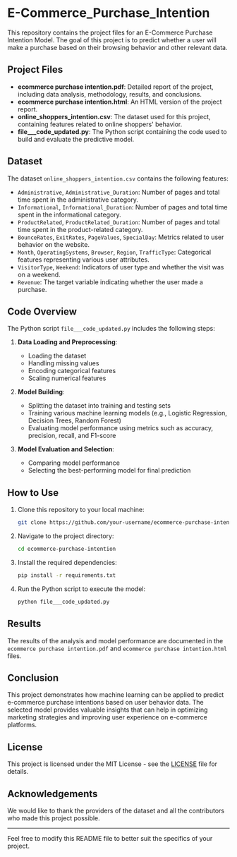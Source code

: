 # E-Commerce_Purchase_Intention

This repository contains the project files for an E-Commerce Purchase Intention Model. The goal of this project is to predict whether a user will make a purchase based on their browsing behavior and other relevant data.

## Project Files

- **ecommerce purchase intention.pdf**: Detailed report of the project, including data analysis, methodology, results, and conclusions.
- **ecommerce purchase intention.html**: An HTML version of the project report.
- **online_shoppers_intention.csv**: The dataset used for this project, containing features related to online shoppers' behavior.
- **file___code_updated.py**: The Python script containing the code used to build and evaluate the predictive model.

## Dataset

The dataset `online_shoppers_intention.csv` contains the following features:

- `Administrative`, `Administrative_Duration`: Number of pages and total time spent in the administrative category.
- `Informational`, `Informational_Duration`: Number of pages and total time spent in the informational category.
- `ProductRelated`, `ProductRelated_Duration`: Number of pages and total time spent in the product-related category.
- `BounceRates`, `ExitRates`, `PageValues`, `SpecialDay`: Metrics related to user behavior on the website.
- `Month`, `OperatingSystems`, `Browser`, `Region`, `TrafficType`: Categorical features representing various user attributes.
- `VisitorType`, `Weekend`: Indicators of user type and whether the visit was on a weekend.
- `Revenue`: The target variable indicating whether the user made a purchase.

## Code Overview

The Python script `file___code_updated.py` includes the following steps:

1. **Data Loading and Preprocessing**:
    - Loading the dataset
    - Handling missing values
    - Encoding categorical features
    - Scaling numerical features

2. **Model Building**:
    - Splitting the dataset into training and testing sets
    - Training various machine learning models (e.g., Logistic Regression, Decision Trees, Random Forest)
    - Evaluating model performance using metrics such as accuracy, precision, recall, and F1-score

3. **Model Evaluation and Selection**:
    - Comparing model performance
    - Selecting the best-performing model for final prediction

## How to Use

1. Clone this repository to your local machine:
    ```sh
    git clone https://github.com/your-username/ecommerce-purchase-intention.git
    ```

2. Navigate to the project directory:
    ```sh
    cd ecommerce-purchase-intention
    ```

3. Install the required dependencies:
    ```sh
    pip install -r requirements.txt
    ```

4. Run the Python script to execute the model:
    ```sh
    python file___code_updated.py
    ```

## Results

The results of the analysis and model performance are documented in the `ecommerce purchase intention.pdf` and `ecommerce purchase intention.html` files.

## Conclusion

This project demonstrates how machine learning can be applied to predict e-commerce purchase intentions based on user behavior data. The selected model provides valuable insights that can help in optimizing marketing strategies and improving user experience on e-commerce platforms.

## License

This project is licensed under the MIT License - see the [LICENSE](LICENSE) file for details.

## Acknowledgements

We would like to thank the providers of the dataset and all the contributors who made this project possible.

---

Feel free to modify this README file to better suit the specifics of your project.
